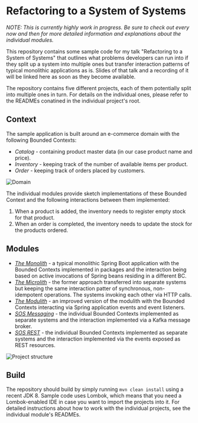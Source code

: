 # Refactoring to a System of Systems

_NOTE: This is currently highly work in progress. Be sure to check out every now and then for more detailed information and explanations about the individual modules._

This repository contains some sample code for my talk "Refactoring to a System of Systems" that outlines what problems developers can run into if they split up a system into multiple ones but transfer interaction patterns of typical monolithic applications as is.
Slides of that talk and a recording of it will be linked here as soon as they become available.

The repository contains five different projects, each of them potentially split into multiple ones in turn.
For details on the individual ones, please refer to the READMEs conatined in the individual project's root.

## Context

The sample application is built around an e-commerce domain with the following Bounded Contexts:

* _Catalog_ - containing product master data (in our case product name and price).
* _Inventory_ - keeping track of the number of available items per product.
* _Order_ - keeping track of orders placed by customers.

![Domain](images/domain.png?raw=true "Domain")

The individual modules provide sketch implementations of these Bounded Context and the following interactions between them implemented:

1. When a product is added, the inventory needs to register empty stock for that product.
2. When an order is completed, the inventory needs to update the stock for the products ordered.

## Modules

* [_The Monolith_](00-monolith) - a typical monolithic Spring Boot application with the Bounded Contexts implemented in packages and the interaction being based on active invocations of Spring beans residing in a different BC.
* [_The Microlith_](10-microlith) - the former approach transferred into separate systems but keeping the same interaction patter of synchronous, non-idempotent operations. The systems invoking each other via HTTP calls.
* [_The Modulith_](20-modulith) - an improved version of the modulith with the Bounded Contexts interacting via Spring application events and event listeners.
* [_SOS Messaging_](30-messaging-sos) - the individual Bounded Contexts implemented as separate systems and the interaction implemented via a Kafka message broker.
* [_SOS REST_](40-restful-sos) - the individual Bounded Contexts implemented as separate systems and the interaction implemented via the events exposed as REST resources.

![Project structure](images/structure.png?raw=true "Project structure")

## Build

The repository should build by simply running `mvn clean install` using a recent JDK 8.
Sample code uses Lombok, which means that you need a Lombok-enabled IDE in case you want to import the projects into it.
For detailed instructions about how to work with the individual projects, see the individual module's READMEs.
